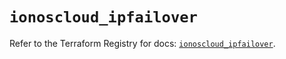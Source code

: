 # `ionoscloud_ipfailover`

Refer to the Terraform Registry for docs: [`ionoscloud_ipfailover`](https://registry.terraform.io/providers/ionos-cloud/ionoscloud/6.6.2/docs/resources/ipfailover).
